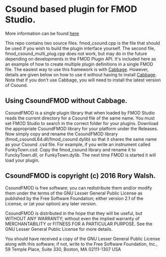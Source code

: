 # Csound based plugin for FMOD Studio. 

More information can be found [here](http://csound.github.io/site/news/2016/07/15/fmod_and_csound)

This repo contains two source files. fmod_csound.cpp is the file that should be used if you wish to build the plugin interface yourself.
The second file, fmod_csound_multi_plug.cpp does not work, but may do in the future depending on developments in the FMOD Plugin API. It's included here as an example of how to create multiple plugin definitions in a single FMOD file. The easiest way to use this framework is with [Cabbage](cabbageaudio.com). However, details are given below on how to use it without having to install [Cabbage](cabbageaudio.com). Note that if you don't use Cabbage, you will need to install the latest version of Csound. 

## Using CsoundFMOD without Cabbage. 

CsoundFMOD is a single plugin library that when loaded by FMOD Studio reads the current directory for a Csound file of the same name. You must set FMOD Studio to search in the correct folder for your plugins. Download the appropriate CsoundFMOD library for your platform under the Releases. Now simply copy and rename the CsoundFMOD library (fmod_csoundL64.dll/fmod_csound.dylib) so that it shares the same name as your Csound .csd file. For example, if you write an instrument called FunkyTown.csd. Copy the fmod_csound library and rename it to FunckyTown.dll, or FunkyTown.dylib. The next time FMOD is started it will load your plugin. 



## CsoundFMOD is copyright (c) 2016 Rory Walsh.

CsoundFMOD is free software; you can redistribute them and/or modify them under the terms of the GNU Lesser General Public License as published by the Free Software Foundation; either version 2.1 of the License, or (at your option) any later version.

CsoundFMOD is distributed in the hope that they will be useful, but WITHOUT ANY WARRANTY; without even the implied warranty of MERCHANTABILITY or FITNESS FOR A PARTICULAR PURPOSE. See the GNU Lesser General Public License for more details.

You should have received a copy of the GNU Lesser General Public License along with this software; if not, write to the Free Software Foundation, Inc., 59 Temple Place, Suite 330, Boston, MA 02111-1307 USA